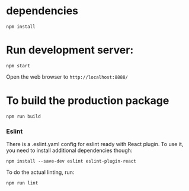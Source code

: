 # dependencies

```
npm install
```

# Run development server:

```
npm start
```

Open the web browser to `http://localhost:8888/`

# To build the production package

```
npm run build
```

### Eslint
There is a .eslint.yaml config for eslint ready with React plugin.
To use it, you need to install additional dependencies though:

```
npm install --save-dev eslint eslint-plugin-react
```

To do the actual linting, run:

```
npm run lint
```

